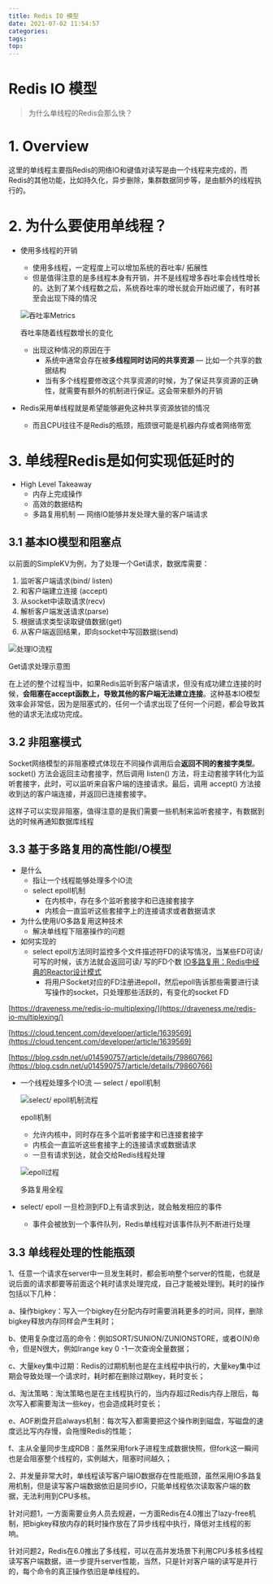 ```yaml
---
title: Redis IO 模型
date: 2021-07-02 11:54:57
categories:
tags:
top:
---
```

# Redis IO 模型

> 为什么单线程的Redis会那么快？

# 1. Overview

这里的单线程主要指Redis的网络IO和键值对读写是由一个线程来完成的，而Redis的其他功能，比如持久化，异步删除，集群数据同步等，是由额外的线程执行的。

# 2. 为什么要使用单线程？

- 使用多线程的开销
    - 使用多线程，一定程度上可以增加系统的吞吐率/ 拓展性
    - 但是值得注意的是多线程本身有开销，并不是线程增多吞吐率会线性增长的。达到了某个线程数之后，系统吞吐率的增长就会开始迟缓了，有时甚至会出现下降的情况

    ![吞吐率Metrics](https://i.loli.net/2020/12/24/UNVLxyIRokWmjTQ.png)

    吞吐率随着线程数增长的变化

    - 出现这种情况的原因在于
        - 系统中通常会存在被**多线程同时访问的共享资源** — 比如一个共享的数据结构
        - 当有多个线程要修改这个共享资源的时候，为了保证共享资源的正确性，就需要有额外的机制进行保证。这会带来额外的开销
- Redis采用单线程就是希望能够避免这种共享资源放锁的情况
    - 而且CPU往往不是Redis的瓶颈，瓶颈很可能是机器内存或者网络带宽

# 3. 单线程Redis是如何实现低延时的

- High Level Takeaway
    - 内存上完成操作
    - 高效的数据结构
    - 多路复用机制 — 网络IO能够并发处理大量的客户端请求

## 3.1  基本IO模型和阻塞点

以前面的SimpleKV为例，为了处理一个Get请求，数据库需要：

1. 监听客户端请求(bind/ listen)
2. 和客户端建立连接 (accept)
3. 从socket中读取请求(recv)
4. 解析客户端发送请求(parse)
5. 根据请求类型读取键值数据(get)
6. 从客户端返回结果，即向socket中写回数据(send)

![处理IO流程](https://i.loli.net/2020/12/24/1pFsDaMO452fGkQ.png)

Get请求处理示意图

在上述的整个过程当中，如果Redis监听到客户端请求，但没有成功建立连接的时候，**会阻塞在accept函数上，导致其他的客户端无法建立连接**。这种基本IO模型效率会非常低，因为是阻塞式的，任何一个请求出现了任何一个问题，都会导致其他的请求无法成功完成。

## 3.2 非阻塞模式

Socket网络模型的非阻塞模式体现在不同操作调用后会**返回不同的套接字类型**。socket() 方法会返回主动套接字，然后调用 listen() 方法，将主动套接字转化为监听套接字，此时，可以监听来自客户端的连接请求。最后，调用 accept() 方法接收到达的客户端连接，并返回已连接套接字。

这样子可以实现非阻塞，值得注意的是我们需要一些机制来监听套接字，有数据到达的时候再通知数据库线程

## 3.3  基于多路复用的高性能I/O模型

- 是什么
    - 指让一个线程能够处理多个IO流
    - select epoll机制
        - 在内核中，存在多个监听套接字和已连接套接字
        - 内核会一直监听这些套接字上的连接请求或者数据请求
- 为什么使用I/O多路复用这种技术
    - 解决单线程下阻塞操作的问题
- 如何实现的
    - select epoll方法同时监控多个文件描述符FD的读写情况，当某些FD可读/ 可写的时候，该方法就会返回可读/ 写的FD个数
    [IO多路复用：Redis中经典的Reactor设计模式](https://cloud.tencent.com/developer/article/1639569)
        - 将用户Socket对应的FD注册进epoll，然后epoll告诉那些需要进行读写操作的socket，只处理那些活跃的，有变化的socket FD

[https://draveness.me/redis-io-multiplexing/](https://draveness.me/redis-io-multiplexing/)

[https://cloud.tencent.com/developer/article/1639569](https://cloud.tencent.com/developer/article/1639569)

[https://blog.csdn.net/u014590757/article/details/79860766](https://blog.csdn.net/u014590757/article/details/79860766)

- 一个线程处理多个IO流 — select / epoll机制

    ![select/ epoll机制流程](https://i.loli.net/2020/12/24/QUKfj9ExTgy4tMN.png)

    epoll机制

    - 允许内核中，同时存在多个监听套接字和已连接套接字
    - 内核会一直监听这些套接字上的连接请求或数据请求
    - 一旦有请求到达，就会交给Redis线程处理

    ![epoll过程](https://i.loli.net/2020/12/24/4Cp7TQMZ3csAUIm.png)

    多路复用全程

- select/ epoll 一旦检测到FD上有请求到达，就会触发相应的事件
    - 事件会被放到一个事件队列，Redis单线程对该事件队列不断进行处理

## 3.3 单线程处理的性能瓶颈

1、任意一个请求在server中一旦发生耗时，都会影响整个server的性能，也就是说后面的请求都要等前面这个耗时请求处理完成，自己才能被处理到。耗时的操作包括以下几种：

a、操作bigkey：写入一个bigkey在分配内存时需要消耗更多的时间，同样，删除bigkey释放内存同样会产生耗时；

b、使用复杂度过高的命令：例如SORT/SUNION/ZUNIONSTORE，或者O(N)命令，但是N很大，例如lrange key 0 -1一次查询全量数据；

c、大量key集中过期：Redis的过期机制也是在主线程中执行的，大量key集中过期会导致处理一个请求时，耗时都在删除过期key，耗时变长；

d、淘汰策略：淘汰策略也是在主线程执行的，当内存超过Redis内存上限后，每次写入都需要淘汰一些key，也会造成耗时变长；

e、AOF刷盘开启always机制：每次写入都需要把这个操作刷到磁盘，写磁盘的速度远比写内存慢，会拖慢Redis的性能；

f、主从全量同步生成RDB：虽然采用fork子进程生成数据快照，但fork这一瞬间也是会阻塞整个线程的，实例越大，阻塞时间越久；

2、并发量非常大时，单线程读写客户端IO数据存在性能瓶颈，虽然采用IO多路复用机制，但是读写客户端数据依旧是同步IO，只能单线程依次读取客户端的数据，无法利用到CPU多核。

针对问题1，一方面需要业务人员去规避，一方面Redis在4.0推出了lazy-free机制，把bigkey释放内存的耗时操作放在了异步线程中执行，降低对主线程的影响。

针对问题2，Redis在6.0推出了多线程，可以在高并发场景下利用CPU多核多线程读写客户端数据，进一步提升server性能，当然，只是针对客户端的读写是并行的，每个命令的真正操作依旧是单线程的。